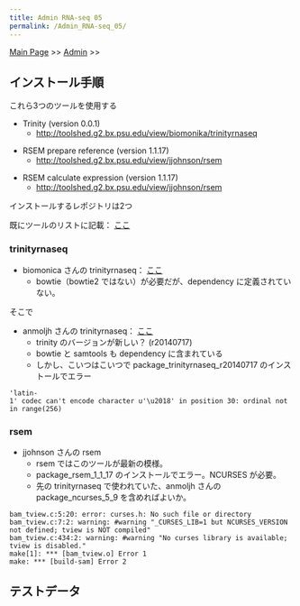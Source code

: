 ```yaml
---
title: Admin RNA-seq 05
permalink: /Admin_RNA-seq_05/
---
```


[Main Page](/Main_Page "wikilink") &gt;&gt; [Admin](/Admin "wikilink") &gt;&gt;

インストール手順
----------------

これら3つのツールを使用する

-   Trinity (version 0.0.1)
    -   <http://toolshed.g2.bx.psu.edu/view/biomonika/trinityrnaseq>

<!-- -->

-   RSEM prepare reference (version 1.1.17)
    -   <http://toolshed.g2.bx.psu.edu/view/jjohnson/rsem>

<!-- -->

-   RSEM calculate expression (version 1.1.17)
    -   <http://toolshed.g2.bx.psu.edu/view/jjohnson/rsem>

インストールするレポジトリは2つ

既にツールのリストに記載： [ここ](https://docs.google.com/spreadsheets/d/1cfcYACIXXBHTa3TnYs6HuoWPlaapLFLzubCOgn-ZEMc/edit?usp=sharing)

### trinityrnaseq

-   biomonica さんの trinityrnaseq： [ここ](https://toolshed.g2.bx.psu.edu/repository?repository_id=8231d162d0d5693c&changeset_revision=39b85d32b0bf)
    -   bowtie（bowtie2 ではない）が必要だが、dependency に定義されていない。

そこで

-   anmoljh さんの trinityrnaseq： [ここ](https://toolshed.g2.bx.psu.edu/view/anmoljh/trinityrnaseq/0a576a57a9eb)
    -   trinity のバージョンが新しい？ (r20140717)
    -   bowtie と samtools も dependency に含まれている
    -   しかし、こいつはこいつで package_trinityrnaseq_r20140717 のインストールでエラー

`'latin-1' codec can't encode character u'\u2018' in position 30: ordinal not in range(256)`

### rsem

-   jjohnson さんの rsem
    -   rsem ではこのツールが最新の模様。
    -   package_rsem_1_1_17 のインストールでエラー。NCURSES が必要。
    -   先の trinityrnaseq で使われていた、anmoljh さんの package_ncurses_5_9 を含めればよいか。

<!-- -->

    bam_tview.c:5:20: error: curses.h: No such file or directory
    bam_tview.c:7:2: warning: #warning "_CURSES_LIB=1 but NCURSES_VERSION not defined; tview is NOT compiled"
    bam_tview.c:434:2: warning: #warning "No curses library is available; tview is disabled."
    make[1]: *** [bam_tview.o] Error 1
    make: *** [build-sam] Error 2

テストデータ
------------